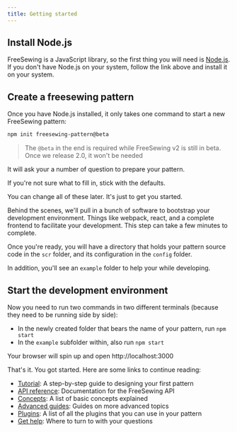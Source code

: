 ```yaml
---
title: Getting started
---
```


## Install Node.js

FreeSewing is a JavaScript library, so the first thing you will need
is [Node.js](https://nodejs.org/).
If you don't have Node.js on your system, follow the link above and 
install it on your system.

## Create a freesewing pattern

Once you have Node.js installed, it only takes one command to 
start a new FreeSewing pattern:

```bash
npm init freesewing-pattern@beta
```

> The `@beta` in the end is required while FreeSewing v2 is still
> in beta. Once we release 2.0, it won't be needed

It will ask your a number of question to prepare your pattern.

If you're not sure what to fill in, stick with the defaults.

You can change all of these later. It's just to get you started.

Behind the scenes, we'll pull in a bunch of software to bootstrap 
your development environment. Things like webpack, react, and a 
complete frontend to facilitate your development. This step can
take a few minutes to complete.

Once you're ready, you will have a directory that holds your
pattern source code in the `scr` folder, and its configuration
in the `config` folder.

In addition, you'll see an `example` folder to help your while developing.

## Start the development environment

Now you need to run two commands in two different terminals (because 
they need to be running side by side):

 - In the newly created folder that bears the name of your pattern, run `npm start`
 - In the `example` subfolder within, also run `npm start`

Your browser will spin up and open http://localhost:3000 


That's it. You got started. Here are some links to continue reading:

 - [Tutorial](/tutorial): A step-by-step guide to designing your first pattern
 - [API reference](/): Documentation for the FreeSewing API
 - [Concepts](/concepts): A list of basic concepts explained
 - [Advanced guides](/advanced): Guides on more advanced topics
 - [Plugins](/plugins): A list of all the plugins that you can use in your pattern
 - [Get help](/help): Where to turn to with your questions
